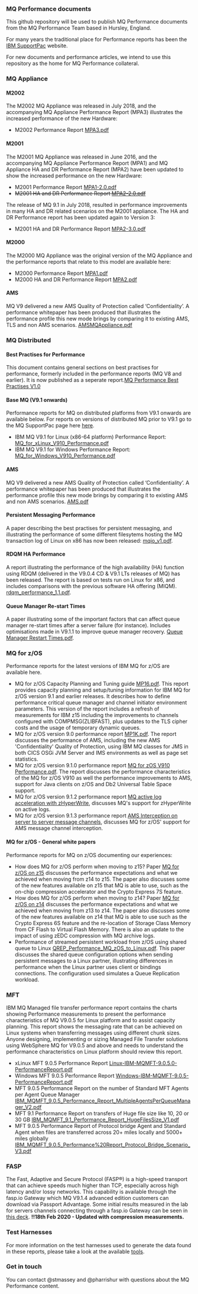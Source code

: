 ### MQ Performance documents

This github repository will be used to publish MQ Performance documents from the MQ Performance Team based in Hursley, England.

For many years the traditional place for Performance reports has been the [IBM SupportPac](http://www-01.ibm.com/support/docview.wss?uid=swg27007150) website. 

For new documents and performance articles, we intend to use this repository as the home for MQ Performance collateral.

### MQ Appliance
#### M2002

The M2002 MQ Appliance was released in July 2018, and the accompanying MQ Appliance Performance Report (MPA3) illustrates the increased performance of the new Hardware:
- M2002 Performance Report [MPA3.pdf](./MPA3.pdf)

#### M2001

The M2001 MQ Appliance was released in June 2016, and the accompanying MQ Appliance Performance Report (MPA1) and MQ Appliance HA and DR Performance Report (MPA2) have been updated to show the increased performance on the new Hardware:
- M2001 Performance Report [MPA1-2.0.pdf](./MPA1-2.0.pdf)
- ~~M2001 HA and DR Performance Report [MPA2-2.0.pdf](./MPA2-2.0.pdf)~~

The release of MQ 9.1 in July 2018, resulted in performance improvements in many HA and DR related scenarios on the M2001 appliance. The HA and DR Performance report has been updated again to Version 3:
- M2001 HA and DR Performance Report [MPA2-3.0.pdf](./MPA2-3.0.pdf)



#### M2000

The M2000 MQ Appliance was the original version of the MQ Appliance and the performance reports that relate to this model are available here:
- M2000 Performance Report [MPA1.pdf](./MPA1.pdf) 
- M2000 HA and DR Performance Report [MPA2.pdf](./MPA2.pdf) 

#### AMS

MQ V9 delivered a new AMS Quality of Protection called ‘Confidentiality’. A performance whitepaper has been produced that illustrates the performance profile this new mode brings by comparing it to existing AMS, TLS and non AMS scenarios. [AMSMQAppliance.pdf](./AMSMQAppliance.pdf)


### MQ Distributed

#### Best Practises for Performance
This document contains general sections on best practises for performance, formerly included in the performance reports (MQ V8 and earlier). It is now published as a seperate report.[MQ Performance Best Practises V1.0](./MQ_Performance_Best_Practices_v1.0.pdf)

#### Base MQ (V9.1 onwards)
Performance reports for MQ on distributed platforms from V9.1 onwards are available below.
For reports on versions of distributed MQ prior to V9.1 go to the MQ SupportPac page here [here](http://www-01.ibm.com/support/docview.wss?uid=swg27007150). 

- IBM MQ V9.1 for Linux (x86-64 platform) Performance Report: [MQ_for_xLinux_V910_Performance.pdf](./MQ_for_xLinux_V910_Performance.pdf)
- IBM MQ V9.1 for Windows Performance Report: [MQ_for_Windows_V910_Performance.pdf](./MQ_for_Windows_V910_Performance.pdf)

#### AMS

MQ V9 delivered a new AMS Quality of Protection called ‘Confidentiality’. A performance whitepaper has been produced that illustrates the performance profile this new mode brings by comparing it to existing AMS and non AMS scenarios. [AMS.pdf](./AMS.pdf)

#### Persistent Messaging Performance

A paper describing the best practises for persistent messaging, and illustrating the performance of some different filesytems hosting the MQ transaction log of Linux on x86 has now been released:
[mqio_v1.pdf](./mqio_v1.pdf).

#### RDQM HA Performance

A report illustrating the performance of the high availability (HA) function using RDQM (delivered in the V9.0.4 CD & V9.1 LTs releases of MQ) has been released. The report is based on tests run on Linux for x86, and includes comparisons with the previous software HA offering (MIQM).
[rdqm_performance_1.1.pdf](./rdqm_performance_1.1.pdf).

#### Queue Manager Re-start Times
A paper illustrating some of the important factors that can affect queue manager re-start times after a server failure (for instance). Includes optimisations made in V9.1.1 to improve queue manager recovery. 
[Queue Manager Restart Times.pdf](./Queue%20Manager%20Restart%20Times.pdf).

### MQ for z/OS

Performance reports for the latest versions of IBM MQ for z/OS are available here. 
- MQ for z/OS Capacity Planning and Tuning guide [MP16.pdf](./mp16.pdf). This report provides capacity planning and setup/tuning information for IBM MQ for z/OS version 9.1 and earlier releases. It describes how to define performance critical queue manager and channel initiator environment parameters. This version of the report includes a refresh of measurements for IBM z15 including the improvements to channels configured with COMPMSG(ZLIBFAST), plus updates to the TLS cipher costs and the usage of temporary dynamic queues.
- MQ for z/OS version 9.0 performance report [MP1K.pdf](./mp1k.pdf). The report discusses the performance of AMS, including the new AMS 'Confidentiality' Quality of Protection, using IBM MQ classes for JMS in both CICS OSGi JVM Server and IMS environments as well as page set statistics.
- MQ for z/OS version 9.1.0 performance report [MQ for zOS V910 Performance.pdf](./MQ%20for%20zOS%20V910%20Performance.pdf). The report discusses the performance characteristics of the MQ for z/OS V910 as well the performance improvements to AMS, support for Java clients on z/OS and Db2 Universal Table Space support.
- MQ for z/OS version 9.1.2 performance report [MQ active log acceleration with zHyperWrite](./MQ_v912_zHyperWrite_active_log_acceleration.pdf), discusses MQ's support for zHyperWrite on active logs.
- MQ for z/OS version 9.1.3 performance report [AMS Interception on server to server message channels](./V913%20AMS%20Interception%20on%20server-server%20message%20channels.pdf), discusses MQ for z/OS' support for AMS message channel interception.

#### MQ for z/OS - General white papers

Performance reports for MQ on z/OS documenting our experiences:

- How does MQ for z/OS perform when moving to z15? Paper [MQ for z/OS on z15](./MQ_for_zOS_on_z15.pdf) discusses the performance expectations and what we achieved when moving from z14 to z15. The paper also discusses some of the new features available on z15 that MQ is able to use, such as the on-chip compression accelerator and the Crypto Express 7S feature.
- How does MQ for z/OS perform when moving to z14? Paper [MQ for z/OS on z14](./MQ_for_zOS_on_z14_v1.2.pdf) discusses the performance expectations and what we achieved when moving from z13 to z14. The paper also discusses some of the new features available on z14 that MQ is able to use such as the Crypto Express 6S feature and the re-location of Storage Class Memory from CF Flash to Virtual Flash Memory. There is also an update to the impact of using zEDC compression with MQ archive logs.
- Performance of streamed persistent workload from z/OS using shared queue to Linux [QREP_Performance_MQ_zOS_to_Linux.pdf](./QREP_Performance_MQ_zOS_to_Linux.pdf). This paper discusses the shared queue configuration options when sending persistent messages to a Linux partner, illustrating differences in performance when the Linux partner uses client or bindings connections. The configuration used simulates a Queue Replication workload.


### MFT

IBM MQ Managed file transfer performance report contains the charts showing Performance measurements to present the performance characteristics of MQ V9.0.5 for Linux platform and to assist capacity planning. This report shows the messaging rate that can be achieved on Linux systems when transferring messages using different chunk sizes. Anyone designing, implementing or sizing Managed File Transfer solutions using WebSphere MQ for V9.0.5 and above and needs to understand the performance characteristics on Linux platform should review this report.
- xLinux MFT 9.0.5 Performance Report [Linux-IBM-MQMFT-9.0.5.0-PerformanceReport.pdf](./Linux-IBM-MQMFT-9.0.5.0-PerformanceReport.pdf)
- Windows MFT 9.0.5 Performance Report [Windows-IBM-MQMFT-9.0.5-PerformanceReport.pdf](./Windows-IBM-MQMFT-9.0.5-PerformanceReport.pdf)
- MFT 9.0.5 Performance Report on the number of Standard MFT Agents per Agent Queue Manager [IBM_MQMFT_9.0.5_Performance_Report_MultipleAgentsPerQueueManager_V2.pdf](./IBM_MQMFT_9.0.5_Performance_Report_MultipleAgentsPerQueueManager_V2.pdf)
- MFT 9.1 Performance Report on transfers of Huge file size like 10, 20 or 30 GB [IBM_MQMFT_9.1_Performance_Report_HugeFilesSize_V1.pdf](./IBM_MQMFT_9.1_Performance_Report_HugeFilesSize_V1.pdf)
- MFT 9.0.5 Performance Report of Protocol bridge Agent and Standard Agent when files are transferred across 20+ miles locally and 5000+ miles globally [IBM_MQMFT_9.0.5_Performance%20Report_Protocol_Bridge_Scenario_V3.pdf](./IBM_MQMFT_9.0.5_Performance%20Report_Protocol_Bridge_Scenario_V3.pdf)

### FASP
The Fast, Adaptive and Secure Protocol (FASP®) is a high-speed transport that can achieve speeds much higher than TCP, especially across high latency and/or lossy networks. This capability is available through the fasp.io Gateway which MQ V9.1.4 advanced edition customers can download via Passport Advantage. Some initial results measured in the lab for servers channels connecting through a fasp.io Gateway can be seen in [this deck](./MQ914_fasp_gw.pdf). 
**!!18th Feb 2020 - Updated with compression measurements.**

### Test Harnesses
For more information on the test harnesses used to generate the data found in these reports, please take a look at the available [tools](./testharness.md).

### Get in touch
You can contact @stmassey and @pharrishur with questions about the MQ Performance content.

